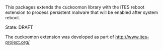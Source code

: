 This packages extends the cuckoomon library with the iTES reboot extension to process persistent malware that will be enabled after system reboot.

State: DRAFT


The cuckoomon extension was developed as part of http://www.ites-project.org/
